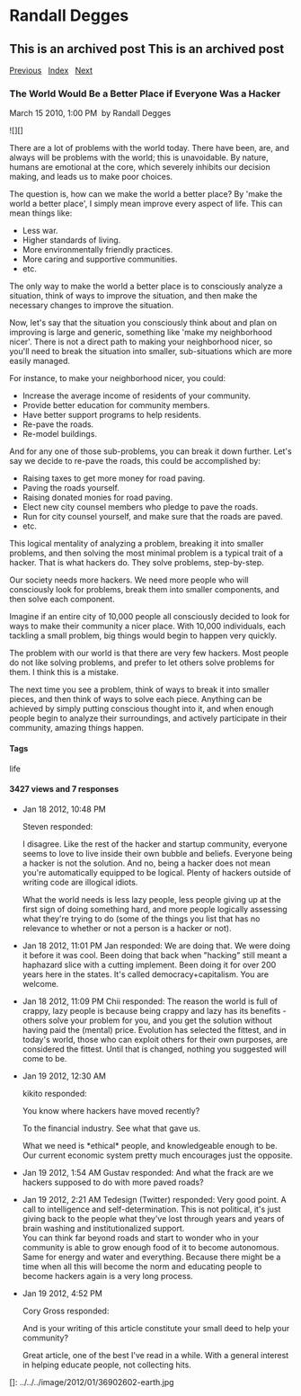 # Randall Degges

## This is an archived post This is an archived post

[Previous][]   [Index][]   [Next][]

### The World Would Be a Better Place if Everyone Was a Hacker

March 15 2010, 1:00 PM  by Randall Degges

![][]

There are a lot of problems with the world today. There have been, are, and
always will be problems with the world; this is unavoidable. By nature, humans
are emotional at the core, which severely inhibits our decision making, and
leads us to make poor choices.

The question is, how can we make the world a better place? By 'make the world a
better place', I simply mean improve every aspect of life. This can mean things
like:

-   Less war.
-   Higher standards of living.
-   More environmentally friendly practices.
-   More caring and supportive communities.
-   etc.

The only way to make the world a better place is to consciously analyze a
situation, think of ways to improve the situation, and then make the necessary
changes to improve the situation.

Now, let's say that the situation you consciously think about and plan on
improving is large and generic, something like 'make my neighborhood nicer'.
There is not a direct path to making your neighborhood nicer, so you'll need to
break the situation into smaller, sub-situations which are more easily managed.

For instance, to make your neighborhood nicer, you could:

-   Increase the average income of residents of your community.
-   Provide better education for community members.
-   Have better support programs to help residents.
-   Re-pave the roads.
-   Re-model buildings.

And for any one of those sub-problems, you can break it down further. Let's say
we decide to re-pave the roads, this could be accomplished by:

-   Raising taxes to get more money for road paving.
-   Paving the roads yourself.
-   Raising donated monies for road paving.
-   Elect new city counsel members who pledge to pave the roads.
-   Run for city counsel yourself, and make sure that the roads are paved.
-   etc.

This logical mentality of analyzing a problem, breaking it into smaller
problems, and then solving the most minimal problem is a typical trait of a
hacker. That is what hackers do. They solve problems, step-by-step.

Our society needs more hackers. We need more people who will consciously look
for problems, break them into smaller components, and then solve each component.

Imagine if an entire city of 10,000 people all consciously decided to look for
ways to make their community a nicer place. With 10,000 individuals, each
tackling a small problem, big things would begin to happen very quickly.

The problem with our world is that there are very few hackers. Most people do
not like solving problems, and prefer to let others solve problems for them. I
think this is a mistake.

The next time you see a problem, think of ways to break it into smaller pieces,
and then think of ways to solve each piece. Anything can be achieved by simply
putting conscious thought into it, and when enough people begin to analyze their
surroundings, and actively participate in their community, amazing things
happen.

#### Tags

life

#### 3427 views and 7 responses

-   Jan 18 2012, 10:48 PM

    Steven responded:

    I disagree. Like the rest of the hacker and startup community, everyone
    seems to love to live inside their own bubble and beliefs. Everyone being a
    hacker is not the solution. And no, being a hacker does not mean you're
    automatically equipped to be logical. Plenty of hackers outside of writing
    code are illogical idiots.

    What the world needs is less lazy people, less people giving up at the first
    sign of doing something hard, and more people logically assessing what
    they're trying to do (some of the things you list that has no relevance to
    whether or not a person is a hacker or not).

-   Jan 18 2012, 11:01 PM
    Jan responded:
    We are doing that. We were doing it before it was cool. Been doing that back
    when "hacking" still meant a haphazard slice with a cutting implement. Been
    doing it for over 200 years here in the states. It's called
    democracy+capitalism. You are welcome.
-   Jan 18 2012, 11:09 PM
    Chii responded:
    The reason the world is full of crappy, lazy people is because being crappy
    and lazy has its benefits - others solve your problem for you, and you get
    the solution without having paid the (mental) price. Evolution has selected
    the fittest, and in today's world, those who can exploit others for their
    own purposes, are considered the fittest. Until that is changed, nothing you
    suggested will come to be.
-   Jan 19 2012, 12:30 AM

    kikito responded:

    You know where hackers have moved recently?

    To the financial industry. See what that gave us.

    What we need is \*ethical\* people, and knowledgeable enough to be. Our
    current economic system pretty much encourages just the opposite.

-   Jan 19 2012, 1:54 AM
    Gustav responded:
    And what the frack are we hackers supposed to do with more paved roads?
-   Jan 19 2012, 2:21 AM
    Tedesign (Twitter) responded:
    Very good point. A call to intelligence and self-determination. This is not
    political, it's just giving back to the people what they've lost through
    years and years of brain washing and institutionalized support.\
    You can think far beyond roads and start to wonder who in your community is
    able to grow enough food of it to become autonomous. Same for energy and
    water and everything. Because there might be a time when all this will
    become the norm and educating people to become hackers again is a very long
    process.
-   Jan 19 2012, 4:52 PM

    Cory Gross responded:

    And is your writing of this article constitute your small deed to help your
    community?

    Great article, one of the best I've read in a while. With a general interest
    in helping educate people, not collecting hits.

  [Previous]: ../../../posts/2010/03/basic-xml-parsing-with-python-and-lxml.html
  [Index]: ../../../index-7.html
  [Next]: ../../../posts/2010/03/auto-generate-forms-with-djangos-modelform.html
  []: ../../../image/2012/01/36902602-earth.jpg
